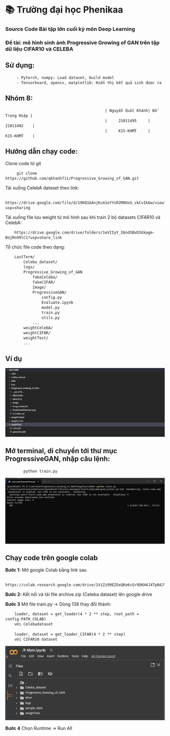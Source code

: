 # 📚 Trường đại học Phenikaa


### Source Code Bài tập lớn cuối kỳ môn Deep Learning
### Đề tài: mô hình sinh ảnh Progressive Growing of GAN trên tập dữ liệu CIFAR10 và CELEBA 

## Sử dụng: 

         - Pytorch, numpy: Load dataset, build model
         - Tensorboard, opencv, matplotlib: Hiển thị kết quả sinh được ra 

## Nhóm 8: 

                                                | Nguyễn Quốc Khánh| Đỗ Trọng Hiệp |
                                                |     21011495     |   21011492    |  
                                                |     K15-KHMT     |   K15-KHMT    |

## Hướng dẫn chạy code:

Clone code từ git

         git clone https://github.com/qkhanh711/Progressive_Growing_of_GAN.git

Tải xuống CelebA dataset theo link:

        https://drive.google.com/file/d/19KQ1GAnjKcm1eYYsR2M0OxU_vkCvIk6w/view?usp=sharing

Tải xuống file lưu weight từ mô hình sau khi train 2 bộ datasets CIFAR10 và CelebA:

        https://drive.google.com/drive/folders/1eVIIyY_I6ndSBvD3Gkagm-BojRn99lC1?usp=share_link

Tổ chức file code theo dạng:

        LastTerm/
            Celeba_dataset/
            logs/
            Progressive_Growing_of_GAN
                fakeCeleba/
                fakeCIFAR/
                Image/
                ProgressiveGAN/
                    config.py
                    Evaluate.ipynb
                    model.py
                    train.py
                    utils.py
                ...
            weightCelebA/
            weightCIFAR/
            weightTest/
            ...

## Ví dụ

![](Image/organ.png)

## Mở terminal, di chuyển tới thư mục ProgressiveGAN, nhập câu lệnh:

            python train.py

![](Image/train.png)

## Chạy code trên google colab

**Bước 1:** Mở google Colab bằng link sau

         https://colab.research.google.com/drive/1ViZz99EZOxQKe6cGr9OKH4J4TpN4JYX0#scrollTo=K8RsXNYeCdg4

**Bước 2:** Kết nối và tải file archive.zip (Celeba dataset) lên google drive

**Bước 3** Mở file train.py -> Dòng 138  thay đổi thành:

        loader, dataset = get_loader(4 * 2 ** step, root_path = config.PATH_COLAB)
        với Celebadataset

        loader, dataset = get_loader_CIFAR(4 * 2 ** step)
        với CIFAR10 dataset

![](Image/Colab1.png)

**Bước 4** Chọn Runtime -> Run All


